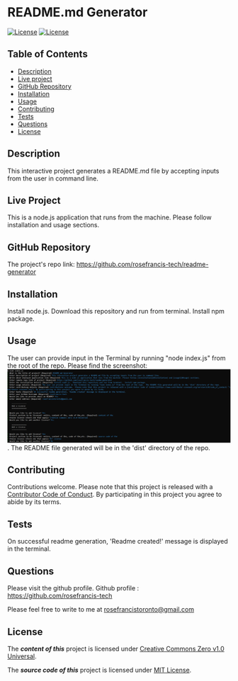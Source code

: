 
# README.md Generator

    
[![License](https://img.shields.io/badge/License-CC0%201.0-lightgrey)](https://creativecommons.org/publicdomain/zero/1.0/legalcode) 
[![License](https://img.shields.io/badge/License-MIT-violet)](https://choosealicense.com/licenses/mit/) 
    
## Table of Contents
* [Description](#Description)
* [Live project](#Live-project)
* [GitHub Repository](#GitHub-Repository)
* [Installation](#Installation)
* [Usage](#Usage)
* [Contributing](#Contributing)
* [Tests](#Tests)
* [Questions](#Questions)
* [License](#License)
## Description 
This interactive project generates a README.md file by accepting inputs from the user in command line.
## Live Project
This is a node.js application that runs from the machine. Please follow installation and usage sections.
## GitHub Repository
The project's repo link: https://github.com/rosefrancis-tech/readme-generator
## Installation
Install node.js.  Download this repository and run from terminal.  Install npm package.
## Usage
The user can provide input in the Terminal by running "node index.js" from the root of the repo. Please find the screenshot: ![screenshot of capturing use input](assets/images/capture-user-input.png).  The README file generated will be in the 'dist' directory of the repo.
## Contributing
Contributions welcome.  Please note that this project is released with a [Contributor Code of Conduct](https://www.contributor-covenant.org/version/2/0/code_of_conduct/ "contributor-covenant.org"). By participating in this project you agree to abide by its terms.
## Tests
On successful readme generation, 'Readme created!' message is displayed in the terminal.
## Questions
Please visit the github profile.
Github profile : https://github.com/rosefrancis-tech

Please feel free to write to me at rosefrancistoronto@gmail.com

## License

    
The ***content of this*** project is licensed under [Creative Commons Zero v1.0 Universal](https://creativecommons.org/publicdomain/zero/1.0/legalcode).      
          
The ***source code of this*** project is licensed under [MIT License](https://choosealicense.com/licenses/mit/).      
        
    
